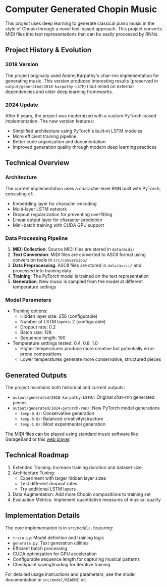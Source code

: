 # Computer Generated Chopin Music

This project uses deep learning to generate classical piano music in the style of Chopin through a novel text-based approach. This project converts MIDI files into text representations that can be easily processed by RNNs.

## Project History & Evolution

### 2018 Version
The project originally used Andrej Karpathy's char-rnn implementation for generating music. This version produced interesting results (preserved in `output/generated/2018-karpathy-LSTM/`) but relied on external dependencies and older deep learning frameworks.

### 2024 Update
After 6 years, the project was modernized with a custom PyTorch-based implementation. The new version features:
- Simplified architecture using PyTorch's built-in LSTM modules
- More efficient training pipeline
- Better code organization and documentation
- Improved generation quality through modern deep learning practices

## Technical Overview

### Architecture
The current implementation uses a character-level RNN built with PyTorch, consisting of:
- Embedding layer for character encoding
- Multi-layer LSTM network
- Dropout regularization for preventing overfitting
- Linear output layer for character prediction
- Mini-batch training with CUDA GPU support

### Data Processing Pipeline
1. **MIDI Collection**: Source MIDI files are stored in `data/midi/`
2. **Text Conversion**: MIDI files are converted to ASCII format using conversion tools in `src/conversion/`
3. **Data Preprocessing**: ASCII files are stored in `data/ascii/` and processed into training data
4. **Training**: The PyTorch model is trained on the text representation
5. **Generation**: New music is sampled from the model at different temperature settings

### Model Parameters
- Training options:
  - Hidden layer size: 256 (configurable)
  - Number of LSTM layers: 2 (configurable)
  - Dropout rate: 0.2
  - Batch size: 128
  - Sequence length: 100
- Temperature settings tested: 0.4, 0.8, 1.0
  - Higher temperatures produce more creative but potentially error-prone compositions
  - Lower temperatures generate more conservative, structured pieces

## Generated Outputs
The project maintains both historical and current outputs:
- `output/generated/2018-karpathy-LSTM/`: Original char-rnn generated pieces
- `output/generated/2024-pytorch-rnn/`: New PyTorch model generations
  - `temp-0.4/`: Conservative generation
  - `temp-0.8/`: Balanced creativity/structure
  - `temp-1.0/`: Most experimental generation

The MIDI files can be played using standard music software like GarageBand or this [web player](https://midiplayer.ehubsoft.net/).

## Technical Roadmap
1. Extended Training: Increase training duration and dataset size
2. Architecture Tuning:
   - Experiment with larger hidden layer sizes
   - Test different dropout rates
   - Try additional LSTM layers
3. Data Augmentation: Add more Chopin compositions to training set
4. Evaluation Metrics: Implement quantitative measures of musical quality

## Implementation Details
The core implementation is in `src/model/`, featuring:
- `train.py`: Model definition and training logic
- `generate.py`: Text generation utilities
- Efficient batch processing
- CUDA optimization for GPU acceleration
- Configurable sequence length for capturing musical patterns
- Checkpoint saving/loading for iterative training

For detailed usage instructions and parameters, see the model documentation in `src/model/README.md`.